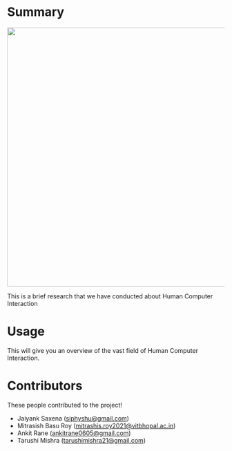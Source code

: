 # Summary

<img src="https://www.google.com/url?sa=i&url=https%3A%2F%2Fmozajka.co%2Fhuman-computer-interaction%2F&psig=AOvVaw07Lf0f7cit5ix8t7BbHBBC&ust=1634201295794000&source=images&cd=vfe&ved=0CAsQjRxqFwoTCIjikbaAx_MCFQAAAAAdAAAAABAD" width=600/>

This is a brief research that we have conducted about Human Computer Interaction


# Usage

This will give you an overview of the vast field of Human Computer Interaction.

# Contributors

These people contributed to the project!

- Jaiyank Saxena (siphyshu@gmail.com)
- Mitrasish Basu Roy (mitrashis.roy2021@vitbhopal.ac.in)
- Ankit Rane (ankitrane0605@gmail.com)
- Tarushi Mishra (tarushimishra21@gmail.com)
